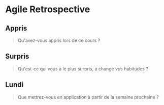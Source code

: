 # Agile Retrospective

## Appris 

> Qu'avez-vous appris lors de ce cours ?

## Surpris

> Qu'est-ce qui vous a le plus surpris, a changé vos habitudes ?

## Lundi

> Que mettrez-vous en application à partir de la semaine prochaine ? 
